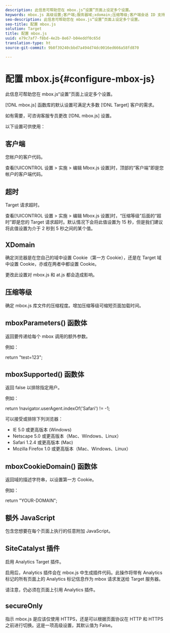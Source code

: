```yaml
---
description: 此信息可帮助您在 mbox.js“设置”页面上设定多个设置。
keywords: mbox.js 高级设置;客户端;服务器域;xdomain;压缩等级;客户端会话 ID 支持;secureOnly;客户端 PC ID 支持;传递页面;引荐 URL;流量级别;流量持续时间;mboxParameters() 函数体;mboxSupported() 函数体;mboxCookieDomain() 函数体;额外的 JavaScript;SiteCatalyst 插件;以自解压 JavaScript 文件形式获取 mbox.js;闪烁;主体隐藏;隐藏主体
seo-description: 此信息可帮助您在 mbox.js“设置”页面上设定多个设置。
seo-title: 配置 mbox.js
solution: Target
title: 配置 mbox.js
uuid: e79c7af7-f8bd-4e2b-8e67-b04eddf0c65d
translation-type: ht
source-git-commit: 9b8f39240cbbd7a494d74dc0016ed666a58fd870

---
```



# 配置 mbox.js{#configure-mbox-js}

此信息可帮助您在 mbox.js“设置”页面上设定多个设置。

[!DNL mbox.js] 函数库的默认设置可满足大多数 [!DNL Target] 客户的需求。

如有需要，可咨询客服专员更改 [!DNL mbox.js] 设置。

以下设置可供使用：

## 客户端

您帐户的客户代码。

查看[!UICONTROL 设置 &gt; 实施 &gt; 编辑 Mbox.js 设置]时，顶部的“客户端”即是您帐户的客户端代码。

## 超时

Target 请求超时。

查看[!UICONTROL 设置 &gt; 实施 &gt; 编辑 Mbox.js 设置]时，“压缩等级”后面的“超时”即是您的 Target 请求超时。默认情况下会将此值设置为 15 秒，但是我们建议将此值设置为介于 2 秒到 5 秒之间的某个值。

## XDomain

确定浏览器是在您自己的域中设置 Cookie（第一方 Cookie），还是在 Target 域中设置 Cookie，亦或在两者中都设置 Cookie。

更改此设置对 mbox.js 和 at.js 都会造成影响。

## 压缩等级

确定 mbox.js 库文件的压缩程度。增加压缩等级可缩短页面加载时间。

## mboxParameters() 函数体

返回要传递给每个 mbox 调用的额外参数。

例如：

return &quot;test=123&quot;;

## mboxSupported() 函数体

返回 false 以排除指定用户。

例如：

return !navigator.userAgent.indexOf(&#39;Safari&#39;) != -1;

可以接受或排除下列浏览器：

* IE 5.0 或更高版本 (Windows)
* Netscape 5.0 或更高版本（Mac、Windows、Linux）
* Safari 1.2.4 或更高版本 (Mac)
* Mozilla Firefox 1.0 或更高版本（Mac、Windows、Linux）

## mboxCookieDomain() 函数体

返回域的描述字符串，以设置第一方 Cookie。

例如：

return &quot;YOUR-DOMAIN&quot;;

## 额外 JavaScript

包含您想要在每个页面上执行的任意附加 JavaScript。

## SiteCatalyst 插件

启用 Analytics Target 插件。

启用后，Analytics 插件会在 mbox.js 中生成插件代码。此操作将带有 Analytics 标记的所有页面上的 Analytics 标记信息作为 mbox 请求发送给 Target 服务器。

请注意，仍必须在页面上引用 Analytics 插件。

## secureOnly

指示 mbox.js 是应该仅使用 HTTPS，还是可以根据页面协议在 HTTP 和 HTTPS 之前进行切换。这是一项高级设置，其默认值为 False。